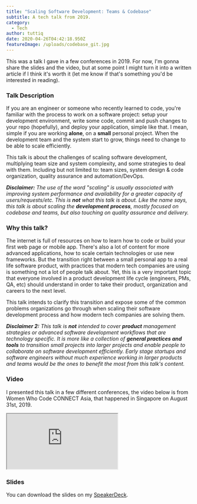 ```yaml
---
title: "Scaling Software Development: Teams & Codebase"
subtitle: A tech talk from 2019.
category:
  - Tech
author: tuttiq
date: 2020-04-26T04:42:18.950Z
featureImage: /uploads/codebase_git.jpg
---
```

This was a talk I gave in a few conferences in 2019. For now, I'm gonna share the slides and the video, but at some point I might turn it into a written article if I think it's worth it (let me know if that's something you'd be interested in reading).

### Talk Description

If you are an engineer or someone who recently learned to code, you're familiar with the process to work on a software project: setup your development environment, write some code, commit and push changes to your repo (hopefully), and deploy your application, simple like that. I mean, simple if you are working **alone**, on a **small** personal project. When the development team and the system start to grow, things need to change to be able to scale efficiently.

This talk is about the challenges of scaling software development, multiplying team size and system complexity, and some strategies to deal with them. Including but not limited to: team sizes, system design & code organization, quality assurance and automation/DevOps.

***Disclaimer:** The use of the word "scaling" is usually associated with improving system performance and availability for a greater capacity of users/requests/etc. This is **not** what this talk is about. Like the name says, this talk is about scaling the **development** **process**, mostly focused on codebase and teams, but also touching on quality assurance and delivery.*

### Why this talk?

The internet is full of resources on how to learn how to code or build your first web page or mobile app. There's also a lot of content for more advanced applications, how to scale certain technologies or use new frameworks. But the transition right between a small personal app to a real life software product, with practices that modern tech companies are using is something not a lot of people talk about. Yet, this is a very important topic that everyone involved in a product development life cycle (engineers, PMs, QA, etc) should understand in order to take their product, organization and careers to the next level.

This talk intends to clarify this transition and expose some of the common problems organizations go through when scaling their software development process and how modern tech companies are solving them.

***Disclaimer 2:** This talk is **not** intended to cover **product** management strategies or advanced software development workflows that are technology specific. It is more like a collection of **general practices and tools** to transition small projects into larger projects and enable people to collaborate on software development efficiently. Early stage startups and software engineers without much experience working in larger products and teams would be the ones to benefit the most from this talk's content.* 

### Video

I presented this talk in a few different conferences, the video below is from Women Who Code CONNECT Asia, that happened in Singapore on August 31st, 2019.  

<iframe src="https://www.youtube.com/embed/uooG9XYN2nA"allow="accelerometer; autoplay; encrypted-media; gyroscope; picture-in-picture"allowfullscreen></iframe>

### Slides

You can download the slides on my [SpeakerDeck](https://speakerdeck.com/tuttiq/scaling-software-development-teams-and-codebase).